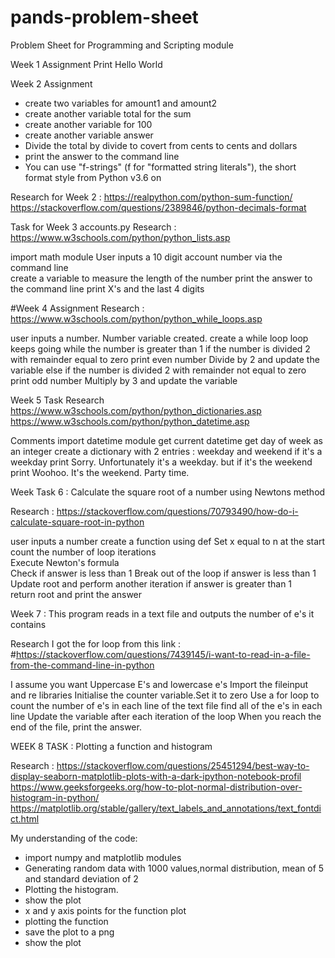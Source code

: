# pands-problem-sheet
Problem Sheet for Programming and Scripting module

Week 1 Assignment
Print Hello World

Week 2 Assignment
- create two variables for amount1 and amount2
- create another variable total for the sum
- create another variable for 100
- create another variable answer
- Divide the total by divide  to covert from cents to cents and dollars
- print the answer to the command line
- You can use "f-strings" (f for "formatted string literals"), the short format style from Python v3.6 on

Research for Week 2 : 
https://realpython.com/python-sum-function/
https://stackoverflow.com/questions/2389846/python-decimals-format

Task for Week 3 accounts.py
Research : https://www.w3schools.com/python/python_lists.asp

import math module
User inputs a 10 digit account number via the command line  
create a variable to measure the length of the number
print the answer to the command line
print X's and the last 4 digits

#Week 4 Assignment
Research : https://www.w3schools.com/python/python_while_loops.asp

user inputs a number. Number variable created.
create a while loop
loop keeps going while the number is greater than 1
if the number is divided 2 with remainder equal to zero
print even number
Divide by 2 and update the variable 
else if the number is divided 2 with remainder not equal to zero
print odd number 
Multiply by 3 and update the variable


Week 5 Task
Research
https://www.w3schools.com/python/python_dictionaries.asp
https://www.w3schools.com/python/python_datetime.asp

Comments
import datetime module
get current datetime
get day of week as an integer
create a dictionary with 2 entries : weekday and weekend
if it's a weekday
    print Sorry. Unfortunately it's a weekday.
but if it's the weekend
    print Woohoo. It's the weekend. Party time.

Week Task 6 : Calculate the square root of a number using Newtons method 
 
Research : https://stackoverflow.com/questions/70793490/how-do-i-calculate-square-root-in-python

user inputs a number
create a function using def 
Set x equal to n at the start
count the number of loop iterations     
Execute Newton's formula        
Check if answer is less than 1
Break out of the loop if answer is less than 1
Update root and perform another iteration if answer is greater than 1          
return root and print the answer


Week 7 : This program reads in a text file and outputs the number of e's it contains

Research
I got the for loop from this link :
#https://stackoverflow.com/questions/7439145/i-want-to-read-in-a-file-from-the-command-line-in-python

I assume you want Uppercase E's and lowercase e's
Import the fileinput and re libraries
Initialise the counter variable.Set it to zero
Use a for loop to count the number of e's in each line of the text file
find all of the e's in each line
Update the variable after each iteration of the loop
When you reach the end of the file, print the answer.

WEEK 8 TASK : Plotting a function and histogram

Research :
https://stackoverflow.com/questions/25451294/best-way-to-display-seaborn-matplotlib-plots-with-a-dark-ipython-notebook-profil
https://www.geeksforgeeks.org/how-to-plot-normal-distribution-over-histogram-in-python/
https://matplotlib.org/stable/gallery/text_labels_and_annotations/text_fontdict.html

My understanding of the code:
- import numpy and matplotlib modules
- Generating random data with  1000 values,normal distribution, mean of 5 and standard deviation of 2   
- Plotting the histogram.
- show the plot  
- x and y axis points for the function plot
- plotting the function
- save the plot to a png
- show the plot
